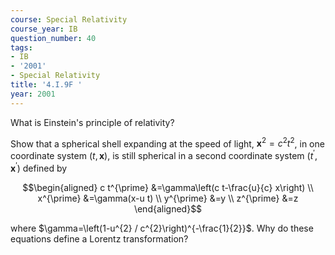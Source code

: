 ```yaml
---
course: Special Relativity
course_year: IB
question_number: 40
tags:
- IB
- '2001'
- Special Relativity
title: '4.I.9F '
year: 2001
---
```



What is Einstein's principle of relativity?

Show that a spherical shell expanding at the speed of light, $\mathbf{x}^{2}=c^{2} t^{2}$, in one coordinate system $(t, \mathbf{x})$, is still spherical in a second coordinate system $\left(t^{\prime}, \mathbf{x}^{\prime}\right)$ defined by

$$\begin{aligned}
c t^{\prime} &=\gamma\left(c t-\frac{u}{c} x\right) \\
x^{\prime} &=\gamma(x-u t) \\
y^{\prime} &=y \\
z^{\prime} &=z
\end{aligned}$$

where $\gamma=\left(1-u^{2} / c^{2}\right)^{-\frac{1}{2}}$. Why do these equations define a Lorentz transformation?
